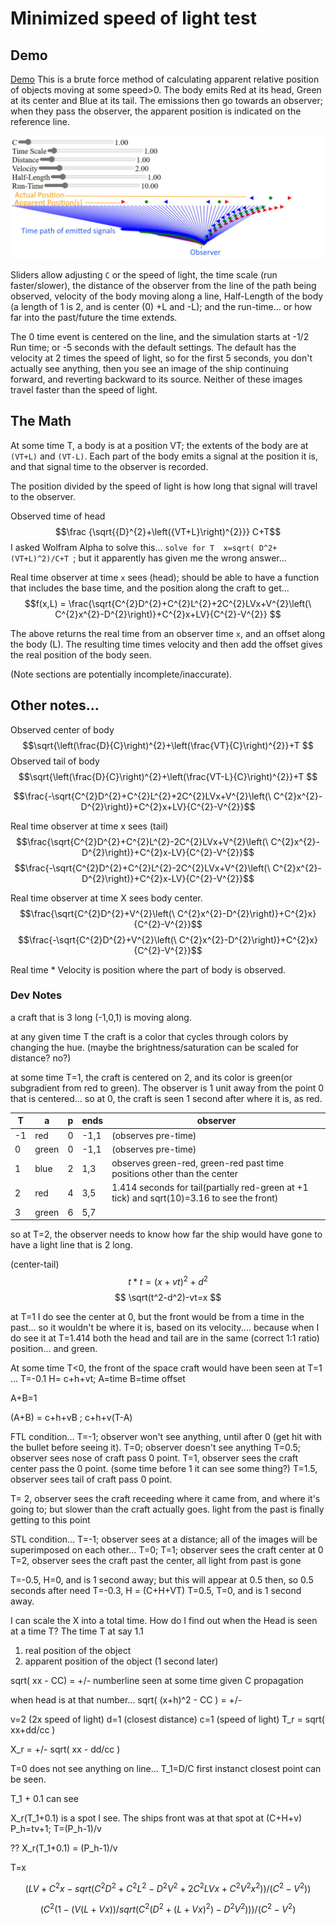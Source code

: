 # Minimized speed of light test

## Demo

[Demo](https://d3x0r.github.io/STFRPhysics/math/indexLightSpeed.html) This is a brute force method of calculating apparent relative position of objects moving at some speed>0. The body emits Red at its head, Green at its center and Blue at its tail.  The emissions then go towards an observer; when they pass the observer, the apparent position is indicated on the reference line.

![Screenshot](math/lightSpeed1.jpg)

Sliders allow adjusting `C` or the speed of light, the time scale (run faster/slower), the distance of the observer from the line of the path being observed, velocity of the body moving along a line, Half-Length of the body (a length of 1 is 2, and is center (0) +L and -L); and the run-time... or how far into the past/future the time extends.

The 0 time event is centered on the line, and the simulation starts at -1/2 Run time; or -5 seconds with the default settings.  The default has the velocity at 2 times the speed of light, so for the first 5 seconds, you don't actually see anything, then you see an image of the ship continuing forward, and reverting backward to its source.  Neither of these images travel faster than the speed of light.


## The Math
At some time T, a body is at a position VT; the extents of the body are at `(VT+L)` and `(VT-L)`.  Each part of the body emits a signal at the position it is, and that signal time to the observer is recorded.

The position divided by the speed of light is how long that signal will travel to the observer.  

Observed time of head
$$\frac {\sqrt{{D}^{2}+\left({VT+L}\right)^{2}}} C+T$$
I asked Wolfram Alpha to solve this... `solve for T  x=sqrt( D^2+(VT+L)^2)/C+T `; but it apparently has given me the wrong answer... 

Real time observer at time `x` sees (head); should be able to have a function that includes the base time, and the position along the craft to get... 
$$f(x,L) = \frac{\sqrt{C^{2}D^{2}+C^{2}L^{2}+2C^{2}LVx+V^{2}\left(\ C^{2}x^{2}-D^{2}\right)}+C^{2}x+LV}{C^{2}-V^{2}}
$$

The above returns the real time from an observer time `x`, and an offset along the body (L).  The resulting time times velocity and then add the offset gives the real position of the body seen.



(Note sections are potentially incomplete/inaccurate).
## Other notes...



Observed center of body$$\sqrt{\left(\frac{D}{C}\right)^{2}+\left(\frac{VT}{C}\right)^{2}}+T
$$
Observed tail of body$$\sqrt{\left(\frac{D}{C}\right)^{2}+\left(\frac{VT-L}{C}\right)^{2}}+T
$$

$$\frac{-\sqrt{C^{2}D^{2}+C^{2}L^{2}+2C^{2}LVx+V^{2}\left(\ C^{2}x^{2}-D^{2}\right)}+C^{2}x+LV}{C^{2}-V^{2}}$$

Real time observer at time x sees (tail)
$$\frac{\sqrt{C^{2}D^{2}+C^{2}L^{2}-2C^{2}LVx+V^{2}\left(\ C^{2}x^{2}-D^{2}\right)}+C^{2}x-LV}{C^{2}-V^{2}}$$
$$\frac{-\sqrt{C^{2}D^{2}+C^{2}L^{2}-2C^{2}LVx+V^{2}\left(\ C^{2}x^{2}-D^{2}\right)}+C^{2}x-LV}{C^{2}-V^{2}}$$

Real time observer at time X sees body center.
$$\frac{\sqrt{C^{2}D^{2}+V^{2}\left(\ C^{2}x^{2}-D^{2}\right)}+C^{2}x}{C^{2}-V^{2}}$$
$$\frac{-\sqrt{C^{2}D^{2}+V^{2}\left(\ C^{2}x^{2}-D^{2}\right)}+C^{2}x}{C^{2}-V^{2}}$$

Real time * Velocity is position where the part of body is observed.




### Dev Notes

a craft that is 3 long (-1,0,1) is moving along.

at any given time T the craft is a color that  cycles through colors by changing the hue.
(maybe the brightness/saturation can be scaled for distance? no?)

at some time T=1, the craft is centered on 2, and its color is green(or subgradient from red to green).   The observer is 1 unit away  from the point 0 that is centered... so 
at 0, the craft is seen 1 second after where it is, as red.


|T|  a| p | ends| observer|
|---|---|---|---|---|
| -1 | red | 0 |  -1,1| (observes pre-time) |
| 0 | green | 0 |  -1,1| (observes pre-time) |
|1 | blue | 2 | 1,3|   observes green-red, green-red past time positions other than the center |
| 2 | red | 4 | 3,5|  1.414 seconds for tail(partially red-green at +1 tick) and sqrt(10)=3.16 to see the front) |
| 3 | green | 6 | 5,7| 

so at T=2, the observer needs to know how far the ship would have gone to have a light line that is 2 long.

(center-tail)
$$t*t = (x+vt)^2 + d^2$$
$$ \sqrt(t^2-d^2)-vt=x $$

at T=1 I do see the center at 0, but the front would be from a time in the past... so it wouldn't be where it is, based on its velocity.... because when I do see it at T=1.414 both the head and tail are in the same (correct 1:1 ratio) position... and green.



At some time T<0, the front of the space craft would have been seen at T=1 ... T=-0.1  H= c+h+vt; 
A=time 
B=time offset

A+B=1

(A+B) = 
c+h+vB ; c+h+v(T-A)


FTL condition...
T=-1; observer won't see anything, until after 0 (get hit with the bullet before seeing it).
T=0; observer doesn't see anything
T=0.5; observer sees nose of craft pass 0 point.
T=1, observer sees the craft center pass the 0 point. (some time before 1 it can see some thing?)
T=1.5, observer sees tail of craft pass 0 point.

T= 2, observer sees the craft receeding where it came from, and where it's going to; but slower than the craft actually goes. light from the past is finally getting to this point

STL condition...
T=-1; observer sees at a distance; all of the images will be superimposed on each other... 
T=0; 
T=1; observer sees the craft center at 0
T=2, observer sees the craft past the center, all light from past is gone

T=-0.5, H=0, and is 1 second away; but this will appear at 0.5 then, so 0.5 seconds after need 
T=-0.3, H = (C+H+VT)
T=0.5, T=0, and is 1 second away.

I can scale the X into a total time.
How do I find out when the Head is seen at a time T?  The time T at say 1.1 



1) real position of the object
2) apparent position of the object (1 second later)


sqrt( xx - CC) = +/- numberline seen at some time given C propagation

when head is at that number... sqrt( (x+h)^2 - CC ) = +/-


v=2 (2x speed of light)
d=1 (closest distance)
c=1 (speed of light)
T_r = sqrt( xx+dd/cc )

X_r = +/- sqrt( xx - dd/cc )

T=0 does not see anything on line... 
T_1=D/C first instanct closest point can be seen.

T_1 + 0.1 can see  

X_r(T_1+0.1) is a spot I see.
The ships front was at that spot at (C+H+v)
P_h=tv+1; T=(P_h-1)/v

?? X_r(T_1+0.1) = (P_h-1)/v  

T=x


$$(L V + C^2 x - sqrt(C^2 D^2 + C^2 L^2 - D^2 V^2 + 2 C^2 L V x + C^2 V^2 x^2))/(C^2 - V^2)) $$

$$(C^2 (1 - (V (L + V x))/sqrt(C^2 (D^2 + (L + V x)^2) - D^2 V^2)))/(C^2 - V^2)$$
